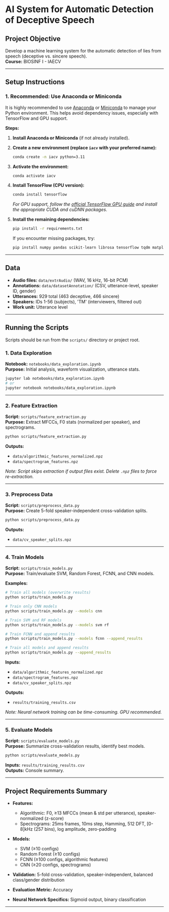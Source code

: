 # AI System for Automatic Detection of Deceptive Speech

## Project Objective

Develop a machine learning system for the automatic detection of lies from speech (deceptive vs. sincere speech).  
**Course:** BIOSINF I - IAECV

---

## Setup Instructions

### 1. Recommended: Use Anaconda or Miniconda

It is highly recommended to use [Anaconda](https://www.anaconda.com/download/) or [Miniconda](https://docs.conda.io/en/latest/miniconda.html) to manage your Python environment. This helps avoid dependency issues, especially with TensorFlow and GPU support.

**Steps:**

1. **Install Anaconda or Miniconda** (if not already installed).

2. **Create a new environment (replace `iacv` with your preferred name):**
   ```bash
   conda create -n iacv python=3.11
   ```

3. **Activate the environment:**
   ```bash
   conda activate iacv
   ```

4. **Install TensorFlow (CPU version):**
   ```bash
   conda install tensorflow
   ```
   *For GPU support, follow the [official TensorFlow GPU guide](https://www.tensorflow.org/install/gpu) and install the appropriate CUDA and cuDNN packages.*

5. **Install the remaining dependencies:**
   ```bash
   pip install -r requirements.txt
   ```
   If you encounter missing packages, try:
   ```bash
   pip install numpy pandas scikit-learn librosa tensorflow tqdm matplotlib jupyterlab
   ```

---

## Data

- **Audio files:** `data/extrAudio/` (WAV, 16 kHz, 16-bit PCM)
- **Annotations:** `data/datasetAnnotation/` (CSV, utterance-level, speaker ID, gender)
- **Utterances:** 929 total (463 deceptive, 466 sincere)
- **Speakers:** IDs 1-56 (subjects), 'TM' (interviewers, filtered out)
- **Work unit:** Utterance level

---

## Running the Scripts

Scripts should be run from the `scripts/` directory or project root.

### 1. Data Exploration

**Notebook:** `notebooks/data_exploration.ipynb`  
**Purpose:** Initial analysis, waveform visualization, utterance stats.

```bash
jupyter lab notebooks/data_exploration.ipynb
# or
jupyter notebook notebooks/data_exploration.ipynb
```

---

### 2. Feature Extraction

**Script:** `scripts/feature_extraction.py`  
**Purpose:** Extract MFCCs, F0 stats (normalized per speaker), and spectrograms.

```bash
python scripts/feature_extraction.py
```

**Outputs:**
- `data/algorithmic_features_normalized.npz`
- `data/spectrogram_features.npz`

*Note: Script skips extraction if output files exist. Delete `.npz` files to force re-extraction.*

---

### 3. Preprocess Data

**Script:** `scripts/preprocess_data.py`  
**Purpose:** Create 5-fold speaker-independent cross-validation splits.

```bash
python scripts/preprocess_data.py
```

**Outputs:**
- `data/cv_speaker_splits.npz`

---

### 4. Train Models

**Script:** `scripts/train_models.py`  
**Purpose:** Train/evaluate SVM, Random Forest, FCNN, and CNN models.

**Examples:**

```bash
# Train all models (overwrite results)
python scripts/train_models.py

# Train only CNN models
python scripts/train_models.py --models cnn

# Train SVM and RF models
python scripts/train_models.py --models svm rf

# Train FCNN and append results
python scripts/train_models.py --models fcnn --append_results

# Train all models and append results
python scripts/train_models.py --append_results
```

**Inputs:**
- `data/algorithmic_features_normalized.npz`
- `data/spectrogram_features.npz`
- `data/cv_speaker_splits.npz`

**Outputs:**
- `results/training_results.csv`

*Note: Neural network training can be time-consuming. GPU recommended.*

---

### 5. Evaluate Models

**Script:** `scripts/evaluate_models.py`  
**Purpose:** Summarize cross-validation results, identify best models.

```bash
python scripts/evaluate_models.py
```

**Inputs:** `results/training_results.csv`  
**Outputs:** Console summary.

---

## Project Requirements Summary

- **Features:**
  - Algorithmic: F0, ≥13 MFCCs (mean & std per utterance), speaker-normalized (z-score)
  - Spectrograms: 25ms frames, 10ms step, Hamming, 512 DFT, [0-8]kHz (257 bins), log amplitude, zero-padding

- **Models:**
  - SVM (≥10 configs)
  - Random Forest (≥10 configs)
  - FCNN (≥100 configs, algorithmic features)
  - CNN (≥20 configs, spectrograms)

- **Validation:** 5-fold cross-validation, speaker-independent, balanced class/gender distribution

- **Evaluation Metric:** Accuracy

- **Neural Network Specifics:** Sigmoid output, binary classification

---